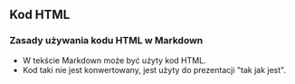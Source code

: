 ## Kod HTML


### Zasady używania kodu HTML w Markdown
* W tekście Markdown może być użyty kod HTML.
* Kod taki nie jest konwertowany, jest użyty do prezentacji "tak jak jest".